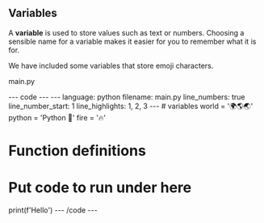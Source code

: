 <h2 class="c-project-heading--explainer">Variables</h2>

A **variable** is used to store values such as text or numbers. Choosing a sensible name for a variable makes it easier for you to remember what it is for.

We have included some variables that store emoji characters.

<div class="c-project-code">
  <p class="c-project-code__heading">main.py</p>
--- code ---
---
language: python
filename: main.py
line_numbers: true
line_number_start: 1
line_highlights: 1, 2, 3
---
# variables
world = '🌍🌎🌏'
python = 'Python 🐍'
fire = '🔥'

# Function definitions
  
# Put code to run under here
print(f'Hello')
--- /code ---
</div>

